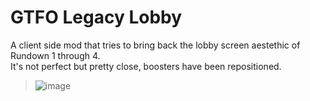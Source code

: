 # GTFO Legacy Lobby

A client side mod that tries to bring back the lobby screen aestethic of Rundown 1 through 4.  
It's not perfect but pretty close, boosters have been repositioned.

> ![image](https://github.com/user-attachments/assets/ea81bf4c-4c5d-4e48-b8a9-b4f606a2469c)
